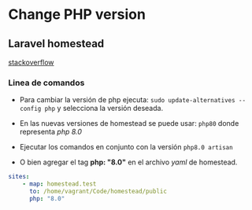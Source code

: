 # Change PHP version


## Laravel homestead
[stackoverflow](https://stackoverflow.com/questions/47849825/change-laravel-homestead-v7-0-1-with-php-7-2-to--7-1)

### Linea de comandos
- Para cambiar la versión de php ejecuta: 
``` sudo update-alternatives --config php ``` 
y selecciona la versión deseada.

- En las nuevas versiones de homestead se puede usar: 
``` php80 ```
donde representa *php 8.0* 

- Ejecutar los comandos en conjunto con la versión ``` php8.0 artisan ```

- O bien agregar el tag **php: "8.0"** en el archivo *yaml* de homestead.
```yaml
sites:
    - map: homestead.test
      to: /home/vagrant/Code/homestead/public
      php: "8.0"
```
